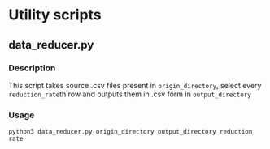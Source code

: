 # Utility scripts

## data_reducer.py
### Description
This script takes source .csv files present in `origin_directory`, select every `reduction_rate`th row and outputs them in .csv form in `output_directory`

### Usage
`python3 data_reducer.py origin_directory output_directory reduction rate`